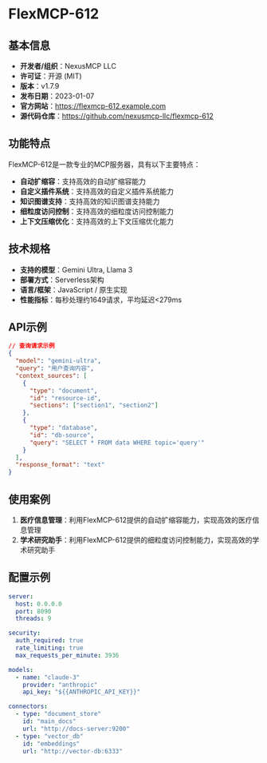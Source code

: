 # FlexMCP-612

## 基本信息

- **开发者/组织**：NexusMCP LLC
- **许可证**：开源 (MIT)
- **版本**：v1.7.9
- **发布日期**：2023-01-07
- **官方网站**：https://flexmcp-612.example.com
- **源代码仓库**：https://github.com/nexusmcp-llc/flexmcp-612

## 功能特点

FlexMCP-612是一款专业的MCP服务器，具有以下主要特点：

- **自动扩缩容**：支持高效的自动扩缩容能力
- **自定义插件系统**：支持高效的自定义插件系统能力
- **知识图谱支持**：支持高效的知识图谱支持能力
- **细粒度访问控制**：支持高效的细粒度访问控制能力
- **上下文压缩优化**：支持高效的上下文压缩优化能力


## 技术规格

- **支持的模型**：Gemini Ultra, Llama 3
- **部署方式**：Serverless架构
- **语言/框架**：JavaScript / 原生实现
- **性能指标**：每秒处理约1649请求，平均延迟<279ms

## API示例

```json
// 查询请求示例
{
  "model": "gemini-ultra",
  "query": "用户查询内容",
  "context_sources": [
    {
      "type": "document",
      "id": "resource-id",
      "sections": ["section1", "section2"]
    },
    {
      "type": "database",
      "id": "db-source",
      "query": "SELECT * FROM data WHERE topic='query'"
    }
  ],
  "response_format": "text"
}
```

## 使用案例

1. **医疗信息管理**：利用FlexMCP-612提供的自动扩缩容能力，实现高效的医疗信息管理
2. **学术研究助手**：利用FlexMCP-612提供的细粒度访问控制能力，实现高效的学术研究助手


## 配置示例

```yaml
server:
  host: 0.0.0.0
  port: 8090
  threads: 9

security:
  auth_required: true
  rate_limiting: true
  max_requests_per_minute: 3936

models:
  - name: "claude-3"
    provider: "anthropic"
    api_key: "${{ANTHROPIC_API_KEY}}"

connectors:
  - type: "document_store"
    id: "main_docs"
    url: "http://docs-server:9200"
  - type: "vector_db"
    id: "embeddings"
    url: "http://vector-db:6333"
```